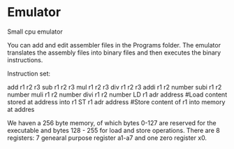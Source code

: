 # Emulator

Small cpu emulator

You can add and edit assembler files in the Programs folder. The emulator translates the assembly files into binary files and then executes the binary instructions.

Instruction set:

add r1 r2 r3
sub r1 r2 r3 
mul r1 r2 r3
div r1 r2 r3
addi r1 r2 number
subi r1 r2 number
muli r1 r2 number
divi r1 r2 number
LD r1 adr address   #Load content stored at address into r1
ST r1 adr address   #Store content of r1 into memory at addres


We haven a 256 byte memory, of which bytes 0-127 are reserved for the executable and bytes 128 - 255 for load and store operations.
There are 8 registers: 7 genearal purpose register a1-a7 and one zero register x0.